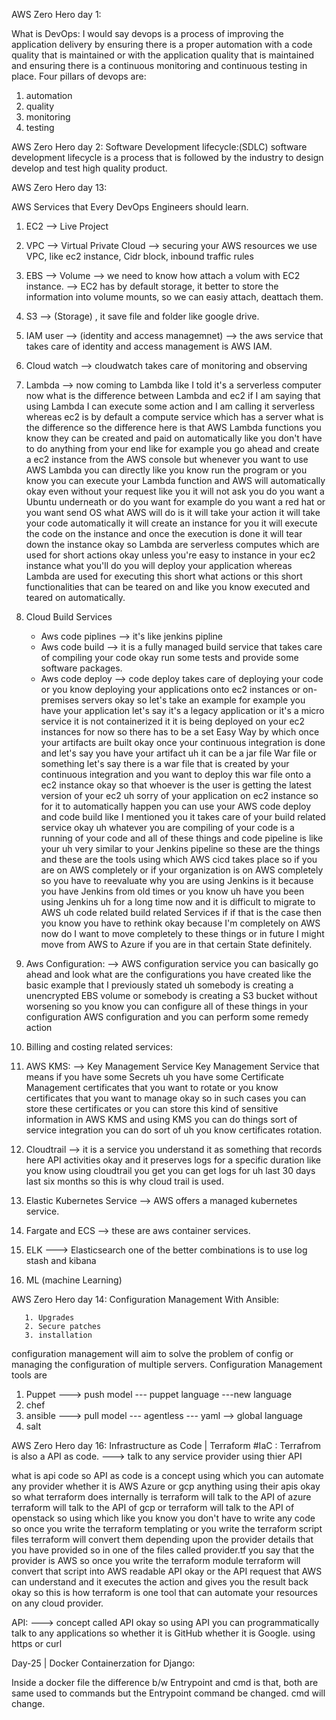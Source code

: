 AWS Zero Hero day 1:

What is DevOps:
I would say devops is a process of improving the application delivery by ensuring there is a proper automation with a code quality that is maintained or with the application quality that is maintained and ensuring there is a continuous monitoring and continuous testing in place. 
Four pillars of devops are:
1. automation
2. quality
3. monitoring 
4. testing

AWS Zero Hero day 2:
Software Development lifecycle:(SDLC)
software development lifecycle is a process that is followed by the industry to design
develop and test high quality product.


AWS Zero Hero day 13: 

AWS Services that Every DevOps Engineers should learn.

1.  EC2 --> Live Project
2.  VPC --> Virtual Private Cloud -->  securing your AWS resources we use VPC, like ec2 instance, Cidr block, inbound traffic rules
3.  EBS --> Volume --> we need to know how attach a volum with EC2 instance. --> EC2 has by default storage,
    it better to store the information into volume mounts, so we can easiy attach, deattach them.
4. S3 --> (Storage) , it save file and folder like google drive.
5. IAM  user --> (identity and access managemnet) --> the aws service that takes care of identity and access management is AWS IAM.
6. Cloud watch --> cloudwatch takes care of monitoring and observing
7. Lambda -->
   now coming to Lambda like I told it's a serverless computer now what is the difference between Lambda and ec2 if I am
   saying that using Lambda I can execute some action and I am calling it serverless whereas ec2 is by default a compute service which has a server
   what is the difference so the difference here is that AWS Lambda functions you know they can be created and paid on automatically
   like you don't have to do anything from your end like for example you go ahead and create a ec2 instance from the AWS console but whenever
   you want to use AWS Lambda you can directly like you know run the program or you know you can execute your Lambda function and AWS
   will automatically okay even without your request like you it will not ask you do you want a Ubuntu underneath or do you
   want for example do you want a red hat or you want send OS what AWS will do is it will take your action it will take your
   code automatically it will create an instance for you it will execute the code on the instance and once the execution is done it will tear down
   the instance okay so Lambda are serverless computes which are used for short actions okay unless you're easy to instance in your
   ec2 instance what you'll do you will deploy your application whereas Lambda are used for executing this short what actions or this short
   functionalities that can be teared on and like you know executed and teared on automatically.
   

8. Cloud Build Services
   - Aws code piplines --> it's like jenkins pipline
   - Aws code build    --> it is a fully managed build service that takes care of
                           compiling your code okay run some tests and provide some
                           software packages.
   - Aws code deploy   --> code deploy takes care of deploying your code or you know deploying your applications
                           onto ec2 instances or on-premises servers okay so let's take an example for example you have your application let's say it's a legacy application or it's a micro service it is not containerized it it is being deployed on your ec2 instances for now so there has to be a set Easy Way by which once your artifacts are built okay once your continuous integration is done and let's say you have your artifact uh it can be a jar file War file or something let's say there is a war file that is created by your continuous integration and you want to deploy this war file onto a ec2 instance okay so that whoever is the user is getting the latest version of your ec2 uh sorry of your application on ec2 instance so for it to automatically happen you can use your AWS code deploy and code build like I mentioned you it takes care of your build related service okay uh whatever you are compiling of your code is a running of your code and all of these things and code pipeline is like your uh very similar to your Jenkins pipeline so these are the things and these are the tools using which AWS cicd takes place so if you are on AWS completely or if your organization is on AWS completely so you have to reevaluate why you are using Jenkins is it because you have Jenkins from old times or you know uh have you been using Jenkins uh for a long time now and it is difficult to migrate to AWS uh code related build related Services if if that is the case then you know you have to rethink okay because I'm completely on AWS now do I want to move completely to these things or in future I might move from AWS to Azure if you are in that certain State definitely.

9. Aws Configuration:  --> AWS configuration service you can basically go ahead and look what are the configurations you have created like the basic example that I previously stated uh somebody is creating a unencrypted EBS volume or somebody is creating a S3 bucket without worsening so you know you can configure all of these things in your configuration AWS configuration and you can perform some remedy action 


10. Billing and costing related services:

11. AWS KMS:  --> Key Management Service
    Key Management Service that means if you have some Secrets uh you have some Certificate Management certificates that you want to rotate or
    you know certificates that you want to manage okay so in such cases you can store these certificates or you can store this kind of sensitive
    information in AWS KMS and using KMS you can do things sort of service integration you can do sort of uh you know certificates rotation.

12. Cloudtrail -->
    it is a service you understand it as something that records here API activities okay and it preserves logs for a specific duration
    like you know using cloudtrail you get you can get logs for uh last 30 days last six months so this is why cloud trail is used.

13. Elastic Kubernetes Service --> AWS offers a managed kubernetes service.

14. Fargate and ECS --> these are  aws container services.


15. ELK ---> Elasticsearch one of the better combinations is to use log stash and kibana

16.  ML (machine Learning)



AWS Zero Hero day 14:
       Configuration Management With Ansible:

       1. Upgrades
       2. Secure patches
       3. installation

configuration management will aim to solve the problem of config or managing the configuration of multiple servers. 
Configuration Management tools are 
 1. Puppet   ---> push model --- puppet language ---new language
 2. chef
 3. ansible  ---> pull model --- agentless --- yaml --> global language
 4. salt


AWS Zero Hero day 16:
   Infrastructure as Code | Terraform #IaC  : 
   Terrafrom is also a API as code. ---> talk to any service provider using thier API

what is api code so API as code
is a concept using which you can
automate any provider whether it is AWS
Azure or gcp anything using their
apis okay so what terraform does
internally is terraform will talk to the
API of azure terraform will talk to the
API of gcp or terraform will talk to the
API of openstack so using which like you
know you don't have to write any code so
once you write the terraform templating
or you write the terraform script files
terraform will convert them depending
upon the provider details that you have
provided so in one of the files called
provider.tf you say that the provider is
AWS so once you write the terraform
module terraform will convert that
script into AWS readable API okay or the
API request that AWS can understand and
it executes the action and gives you the
result back okay so this is how
terraform is one tool that can automate
your resources on any cloud provider.


API: ---> concept called API okay so
using API you can programmatically talk
to any applications so whether it is
GitHub whether it is Google. using https or curl




Day-25 | Docker Containerzation for Django:

Inside a docker file the difference b/w Entrypoint and cmd is that, both are 
same used to commands but the Entrypoint command be changed. cmd will change.

























   
